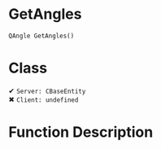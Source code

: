 # GetAngles
```
QAngle GetAngles()
```
# Class
✔ `Server: CBaseEntity`  
✖ `Client: undefined`  

# Function Description


